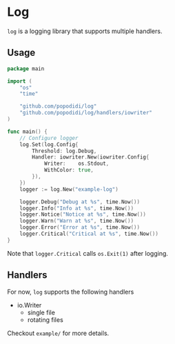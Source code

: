 # Log

`log` is a logging library that supports multiple handlers.

## Usage

```go
package main

import (
	"os"
	"time"

	"github.com/popodidi/log"
	"github.com/popodidi/log/handlers/iowriter"
)

func main() {
	// Configure logger
	log.Set(log.Config{
		Threshold: log.Debug,
		Handler: iowriter.New(iowriter.Config{
			Writer:    os.Stdout,
			WithColor: true,
		}),
	})
	logger := log.New("example-log")

	logger.Debug("Debug at %s", time.Now())
	logger.Info("Info at %s", time.Now())
	logger.Notice("Notice at %s", time.Now())
	logger.Warn("Warn at %s", time.Now())
	logger.Error("Error at %s", time.Now())
	logger.Critical("Critical at %s", time.Now())
}
```

Note that `logger.Critical` calls `os.Exit(1)` after logging.

## Handlers

For now, `log` supports the following handlers

- io.Writer
  - single file
  - rotating files

Checkout `example/` for more details.
